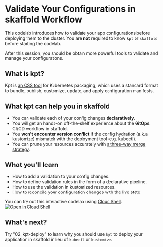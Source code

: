 # Validate Your Configurations in skaffold Workflow

This codelab introduces how to validate your app configurations before deploying them to the cluster. You are **not** required to know `kpt` or `skaffold` before starting the codelab. 

After this session, you should be obtain more powerful tools to validate and manage your configurations.

## What is kpt?

Kpt is [an OSS tool](https://github.com/GoogleContainerTools/kpt) for Kubernetes packaging, which uses a standard format to bundle, publish, customize, update, and apply configuration manifests.

## What kpt can help you in skaffold

-  You can validate each of your config changes **declaratively**.
-  You will get an hands-on off-the-shelf experience about the **GitOps** CI/CD workflow in skaffold.
-  You **won't **encounter** version conflict** if the config hydration (a.k.a kustomize) mismatch with the deployment tool (e.g. kubectl). 
-  You can prune your resources accurately with [a three-way merge strategy](https://kubectl.docs.kubernetes.io/pages/app_management/field_merge_semantics.html). 

## What you'll learn

-  How to add a validation to your config changes. 
-  How to define validation rules in the form of a declarative pipeline.
-  How to use the validation in kustomized resources. 
-  How to reconcile your configuration changes with the live state


You can try out this interactive codelab using [Cloud Shell](https://cloud.google.com/shell). 
[![Open in Cloud Shell](https://gstatic.com/cloudssh/images/open-btn.png)](https://ssh.cloud.google.com/cloudshell/open?cloudshell_git_repo=https://github.com/GoogleContainerTools/skaffold&cloudshell_working_dir=codelab/01_kpt-validate&cloudshell_workspace=codelab/01_kpt-validate&cloudshell_tutorial=tutorial.md)

## What's next?

Try "02_kpt-deploy" to learn why you should use `kpt` to deploy your application in skaffold in lieu of `kubectl` or `kustomize`.

